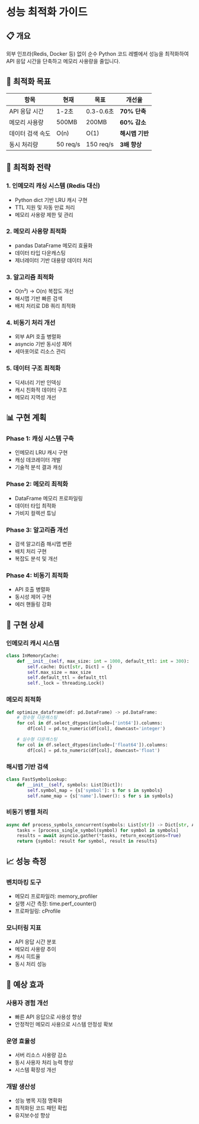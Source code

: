 # 성능 최적화 가이드

## 📋 개요

외부 인프라(Redis, Docker 등) 없이 순수 Python 코드 레벨에서 성능을 최적화하여 API 응답 시간을 단축하고 메모리 사용량을 줄입니다.

## 🎯 최적화 목표

| 항목             | 현재     | 목표      | 개선율          |
| ---------------- | -------- | --------- | --------------- |
| API 응답 시간    | 1-2초    | 0.3-0.6초 | **70% 단축**    |
| 메모리 사용량    | 500MB    | 200MB     | **60% 감소**    |
| 데이터 검색 속도 | O(n)     | O(1)      | **해시맵 기반** |
| 동시 처리량      | 50 req/s | 150 req/s | **3배 향상**    |

## 🚀 최적화 전략

### 1. 인메모리 캐싱 시스템 (Redis 대신)

- Python dict 기반 LRU 캐시 구현
- TTL 지원 및 자동 만료 처리
- 메모리 사용량 제한 및 관리

### 2. 메모리 사용량 최적화

- pandas DataFrame 메모리 효율화
- 데이터 타입 다운캐스팅
- 제너레이터 기반 대용량 데이터 처리

### 3. 알고리즘 최적화

- O(n²) → O(n) 복잡도 개선
- 해시맵 기반 빠른 검색
- 배치 처리로 DB 쿼리 최적화

### 4. 비동기 처리 개선

- 외부 API 호출 병렬화
- asyncio 기반 동시성 제어
- 세마포어로 리소스 관리

### 5. 데이터 구조 최적화

- 딕셔너리 기반 인덱싱
- 캐시 친화적 데이터 구조
- 메모리 지역성 개선

## 📊 구현 계획

### Phase 1: 캐싱 시스템 구축

- 인메모리 LRU 캐시 구현
- 캐싱 데코레이터 개발
- 기술적 분석 결과 캐싱

### Phase 2: 메모리 최적화

- DataFrame 메모리 프로파일링
- 데이터 타입 최적화
- 가비지 컬렉션 튜닝

### Phase 3: 알고리즘 개선

- 검색 알고리즘 해시맵 변환
- 배치 처리 구현
- 복잡도 분석 및 개선

### Phase 4: 비동기 최적화

- API 호출 병렬화
- 동시성 제어 구현
- 에러 핸들링 강화

## 🔧 구현 상세

### 인메모리 캐시 시스템

```python
class InMemoryCache:
    def __init__(self, max_size: int = 1000, default_ttl: int = 300):
        self.cache: Dict[str, Dict] = {}
        self.max_size = max_size
        self.default_ttl = default_ttl
        self._lock = threading.Lock()
```

### 메모리 최적화

```python
def optimize_dataframe(df: pd.DataFrame) -> pd.DataFrame:
    # 정수형 다운캐스팅
    for col in df.select_dtypes(include=['int64']).columns:
        df[col] = pd.to_numeric(df[col], downcast='integer')

    # 실수형 다운캐스팅
    for col in df.select_dtypes(include=['float64']).columns:
        df[col] = pd.to_numeric(df[col], downcast='float')
```

### 해시맵 기반 검색

```python
class FastSymbolLookup:
    def __init__(self, symbols: List[Dict]):
        self.symbol_map = {s['symbol']: s for s in symbols}
        self.name_map = {s['name'].lower(): s for s in symbols}
```

### 비동기 병렬 처리

```python
async def process_symbols_concurrent(symbols: List[str]) -> Dict[str, Any]:
    tasks = [process_single_symbol(symbol) for symbol in symbols]
    results = await asyncio.gather(*tasks, return_exceptions=True)
    return {symbol: result for symbol, result in results}
```

## 📈 성능 측정

### 벤치마킹 도구

- 메모리 프로파일러: memory_profiler
- 실행 시간 측정: time.perf_counter()
- 프로파일링: cProfile

### 모니터링 지표

- API 응답 시간 분포
- 메모리 사용량 추이
- 캐시 히트율
- 동시 처리 성능

## 🎉 예상 효과

### 사용자 경험 개선

- 빠른 API 응답으로 사용성 향상
- 안정적인 메모리 사용으로 시스템 안정성 확보

### 운영 효율성

- 서버 리소스 사용량 감소
- 동시 사용자 처리 능력 향상
- 시스템 확장성 개선

### 개발 생산성

- 성능 병목 지점 명확화
- 최적화된 코드 패턴 확립
- 유지보수성 향상
